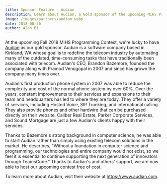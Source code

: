 ```yaml
---
title: Sponsor Feature - Audian
description: Learn about Audian, a Gold sponsor of the upcoming MIHS Programming Contest. 
image: /images/partners/audian.webp
date: 2018-08-30
author: Alan Bi
---
```


At the upcoming Fall 2018 MIHS Programming Contest, we're lucky to have <a class="a" href="https://www.audian.com">Audian</a> as our gold sponsor. Audian is a software company based in Kirkland, WA whose goal is to redefine the telecom industry by automating many of the outdated, time-consuming tasks that have traditionally been associated with telecom. Audian's CEO, Brandon Bazemore, founded the company along with Pramod Venugopal in 2007 and since has grown the company many times over. 

Audian's first production phone system in 2007 was able to reduce the complexity and cost of the normal phone system by over 60%. Over the years, constant improvements to their services and expansions to their team and headquarters has led to where they are today. They offer a variety of services, including Hosted Voice, SIP Trunking, and international calling. They also provide phones and other hardwire that can be purchased directly on their website. Caliber Real Estate, Parker Corporate Services, and Sound Mortgage are just a few Audian's clients happy with their services. 


Thanks to Bazemore's strong background in computer science, he was able to start Audian rather than simply using existing telecom solutions in the market. He describes, "Without a foundation in computer science and programming, our technologies and entire company would not exist, so we feel it is essential to continue supporting the next generation of innovators through TeamsCode." Thanks to Audian's and others' support, we are now able to host our upcoming contest free of cost. 

To learn more about Audian, visit their website at <a class="a" href="https://www.audian.com">https://www.audian.com</a>.

